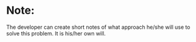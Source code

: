 # Note:

The developer can create short notes of what approach he/she will use to solve this problem. It is his/her own will.
